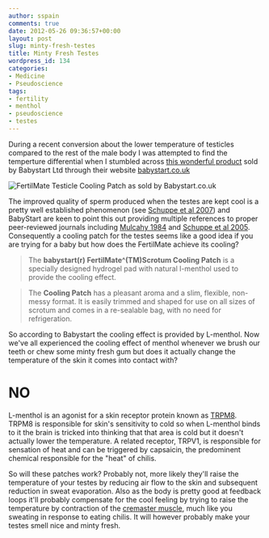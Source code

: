 ```yaml
---
author: sspain
comments: true
date: 2012-05-26 09:36:57+00:00
layout: post
slug: minty-fresh-testes
title: Minty Fresh Testes
wordpress_id: 134
categories:
- Medicine
- Pseudoscience
tags:
- fertility
- menthol
- pseudoscience
- testes
---
```


During a recent conversion about the lower temperature of testicles compared to the rest of the male body I was attempted to find the temperture differential when I stumbled across [this wonderful product](http://www.fertilmate.co.uk/) sold by Babystart Ltd through their website [babystart.co.uk](http://babystart.co.uk)

![FertilMate Testicle Cooling Patch as sold by Babystart.co.uk](http://sebspain.co.uk/wp-content/uploads/2012/05/FertilMate-Labela.jpg)

The improved quality of sperm produced when the testes are kept cool is a pretty well established phenomenon (see [Schuppe et al 2007](http://www.ncbi.nlm.nih.gov/pubmed/18076419)) and BabyStart are keen to point this out providing multiple references to proper peer-reviewed journals including [Mulcahy 1984](http://www.ncbi.nlm.nih.gov/pubmed/6471178) and [Schuppe et al 2005](http://www.ncbi.nlm.nih.gov/pubmed/15811070). Consequently a cooling patch for the testes seems like a good idea if you are trying for a baby but how does the FertilMate achieve its cooling?


> The **babystart(r) FertilMate^(TM)Scrotum Cooling Patch** is a specially designed hydrogel pad with natural l-menthol used to provide the cooling effect.

>The **Cooling Patch** has a pleasant aroma and a slim, flexible, non-messy format. It is easily trimmed and shaped for use on all sizes of scrotum and comes in a re-sealable bag, with no need for refrigeration.

So according to Babystart the cooling effect is provided by L-menthol. Now we've all experienced the cooling effect of menthol whenever we brush our teeth or chew some minty fresh gum but does it actually change the temperature of the skin it comes into contact with?


# **NO**


L-menthol is an agonist for a skin receptor protein known as [TRPM8](http://en.wikipedia.org/wiki/TRPM8). TRPM8 is responsible for skin's sensitivity to cold so when L-menthol binds to it the brain is tricked into thinking that that area is cold but it doesn't actually lower the temperature. A related receptor, TRPV1, is responsible for sensation of heat and can be triggered by capsaicin, the predominent chemical responsible for the "heat" of chilis.

So will these patches work? Probably not, more likely they'll raise the temperature of your testes by reducing air flow to the skin and subsequent reduction in sweat evaporation. Also as the body is pretty good at feedback loops it'll probably compensate for the cool feeling by trying to raise the temperature by contraction of the [cremaster muscle](http://en.wikipedia.org/wiki/Cremasteric_muscle), much like you sweating in response to eating chilis. It will however probably make your testes smell nice and minty fresh.


